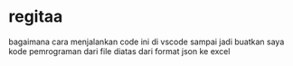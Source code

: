 # regitaa
bagaimana cara menjalankan code ini di vscode sampai jadi
buatkan saya kode pemrograman dari file diatas dari format json ke excel

